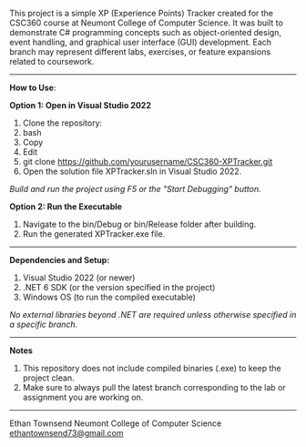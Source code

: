 This project is a simple XP (Experience Points) Tracker created for the CSC360 course at Neumont College of Computer Science.
It was built to demonstrate C# programming concepts such as object-oriented design, event handling, and graphical user interface (GUI) development.
Each branch may represent different labs, exercises, or feature expansions related to coursework.

-----------------------------------

**How to Use**:

**Option 1: Open in Visual Studio 2022**
1. Clone the repository:
  1. bash
  2. Copy
  3. Edit
  4. git clone https://github.com/yourusername/CSC360-XPTracker.git
2. Open the solution file XPTracker.sln in Visual Studio 2022.

_Build and run the project using F5 or the "Start Debugging" button._

**Option 2: Run the Executable**
1. Navigate to the bin/Debug or bin/Release folder after building.
2. Run the generated XPTracker.exe file.

-----------------------------------

**Dependencies and Setup:**
1. Visual Studio 2022 (or newer)
2. .NET 6 SDK (or the version specified in the project)
3. Windows OS (to run the compiled executable)

_No external libraries beyond .NET are required unless otherwise specified in a specific branch._

-----------------------------------

**Notes**
1. This repository does not include compiled binaries (.exe) to keep the project clean.
2. Make sure to always pull the latest branch corresponding to the lab or assignment you are working on.

-----------------------------------


Ethan Townsend
Neumont College of Computer Science
ethantownsend73@gmail.com

